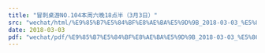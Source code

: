 ```yaml
---
title: "冒刺桌游NO.104本周六晚18点半（3月3日）"
src: "wechat/html/%E9%85%B7%E5%84%BF%E8%AE%BA%E5%9D%9B_2018-03-03_%E5%86%92%E5%88%BA%E6%A1%8C%E6%B8%B8NO.104%E6%9C%AC%E5%91%A8%E5%85%AD%E6%99%9A18%E7%82%B9%E5%8D%8A%EF%BC%883%E6%9C%883%E6%97%A5%EF%BC%89.html"
date: 2018-03-03
pdf: "wechat/pdf/%E9%85%B7%E5%84%BF%E8%AE%BA%E5%9D%9B_2018-03-03_%E5%86%92%E5%88%BA%E6%A1%8C%E6%B8%B8NO.104%E6%9C%AC%E5%91%A8%E5%85%AD%E6%99%9A18%E7%82%B9%E5%8D%8A%EF%BC%883%E6%9C%883%E6%97%A5%EF%BC%89.pdf"
---
```


